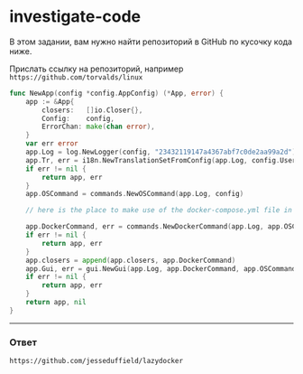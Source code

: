 # investigate-code

В этом задании, вам нужно найти репозиторий в GitHub по кусочку кода ниже.

Прислать ссылку на репозиторий, например `https://github.com/torvalds/linux`

```go
func NewApp(config *config.AppConfig) (*App, error) {
	app := &App{
		closers:   []io.Closer{},
		Config:    config,
		ErrorChan: make(chan error),
	}
	var err error
	app.Log = log.NewLogger(config, "23432119147a4367abf7c0de2aa99a2d")
	app.Tr, err = i18n.NewTranslationSetFromConfig(app.Log, config.UserConfig.Gui.Language)
	if err != nil {
		return app, err
	}
	app.OSCommand = commands.NewOSCommand(app.Log, config)

	// here is the place to make use of the docker-compose.yml file in the current directory

	app.DockerCommand, err = commands.NewDockerCommand(app.Log, app.OSCommand, app.Tr, app.Config, app.ErrorChan)
	if err != nil {
		return app, err
	}
	app.closers = append(app.closers, app.DockerCommand)
	app.Gui, err = gui.NewGui(app.Log, app.DockerCommand, app.OSCommand, app.Tr, config, app.ErrorChan)
	if err != nil {
		return app, err
	}
	return app, nil
}
```

---

### Ответ

```
https://github.com/jesseduffield/lazydocker
```
